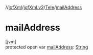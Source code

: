 //[iofXml](../../../index.md)/[iofXml.v2](../index.md)/[Tele](index.md)/[mailAddress](mail-address.md)

# mailAddress

[jvm]\
protected open var [mailAddress](mail-address.md): [String](https://docs.oracle.com/javase/8/docs/api/java/lang/String.html)
